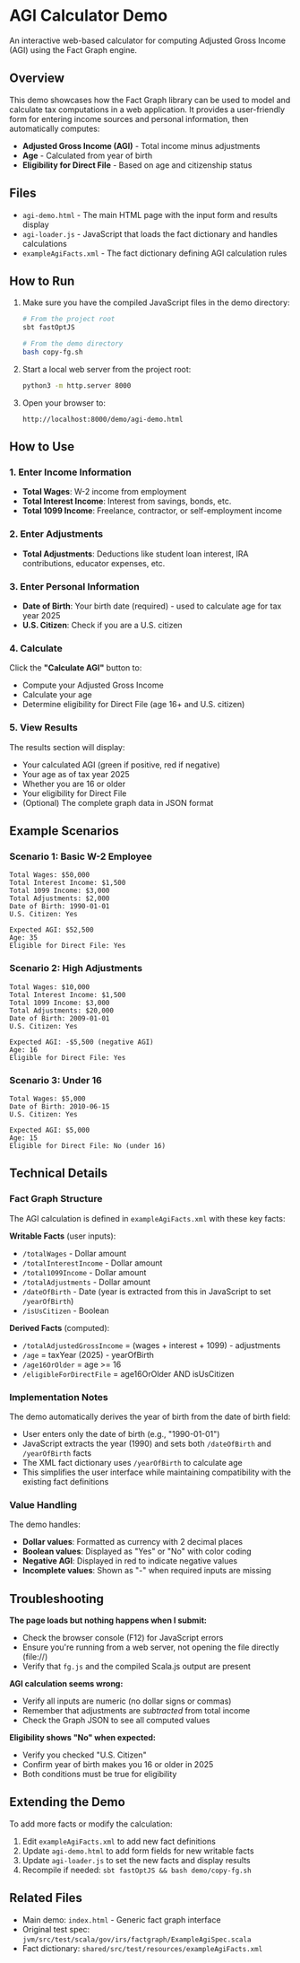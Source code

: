 # AGI Calculator Demo

An interactive web-based calculator for computing Adjusted Gross Income (AGI) using the Fact Graph engine.

## Overview

This demo showcases how the Fact Graph library can be used to model and calculate tax computations in a web application. It provides a user-friendly form for entering income sources and personal information, then automatically computes:

- **Adjusted Gross Income (AGI)** - Total income minus adjustments
- **Age** - Calculated from year of birth
- **Eligibility for Direct File** - Based on age and citizenship status

## Files

- `agi-demo.html` - The main HTML page with the input form and results display
- `agi-loader.js` - JavaScript that loads the fact dictionary and handles calculations
- `exampleAgiFacts.xml` - The fact dictionary defining AGI calculation rules

## How to Run

1. Make sure you have the compiled JavaScript files in the demo directory:
   ```bash
   # From the project root
   sbt fastOptJS

   # From the demo directory
   bash copy-fg.sh
   ```

2. Start a local web server from the project root:
   ```bash
   python3 -m http.server 8000
   ```

3. Open your browser to:
   ```
   http://localhost:8000/demo/agi-demo.html
   ```

## How to Use

### 1. Enter Income Information

- **Total Wages**: W-2 income from employment
- **Total Interest Income**: Interest from savings, bonds, etc.
- **Total 1099 Income**: Freelance, contractor, or self-employment income

### 2. Enter Adjustments

- **Total Adjustments**: Deductions like student loan interest, IRA contributions, educator expenses, etc.

### 3. Enter Personal Information

- **Date of Birth**: Your birth date (required) - used to calculate age for tax year 2025
- **U.S. Citizen**: Check if you are a U.S. citizen

### 4. Calculate

Click the **"Calculate AGI"** button to:
- Compute your Adjusted Gross Income
- Calculate your age
- Determine eligibility for Direct File (age 16+ and U.S. citizen)

### 5. View Results

The results section will display:
- Your calculated AGI (green if positive, red if negative)
- Your age as of tax year 2025
- Whether you are 16 or older
- Your eligibility for Direct File
- (Optional) The complete graph data in JSON format

## Example Scenarios

### Scenario 1: Basic W-2 Employee
```
Total Wages: $50,000
Total Interest Income: $1,500
Total 1099 Income: $3,000
Total Adjustments: $2,000
Date of Birth: 1990-01-01
U.S. Citizen: Yes

Expected AGI: $52,500
Age: 35
Eligible for Direct File: Yes
```

### Scenario 2: High Adjustments
```
Total Wages: $10,000
Total Interest Income: $1,500
Total 1099 Income: $3,000
Total Adjustments: $20,000
Date of Birth: 2009-01-01
U.S. Citizen: Yes

Expected AGI: -$5,500 (negative AGI)
Age: 16
Eligible for Direct File: Yes
```

### Scenario 3: Under 16
```
Total Wages: $5,000
Date of Birth: 2010-06-15
U.S. Citizen: Yes

Expected AGI: $5,000
Age: 15
Eligible for Direct File: No (under 16)
```

## Technical Details

### Fact Graph Structure

The AGI calculation is defined in `exampleAgiFacts.xml` with these key facts:

**Writable Facts** (user inputs):
- `/totalWages` - Dollar amount
- `/totalInterestIncome` - Dollar amount
- `/total1099Income` - Dollar amount
- `/totalAdjustments` - Dollar amount
- `/dateOfBirth` - Date (year is extracted from this in JavaScript to set `/yearOfBirth`)
- `/isUsCitizen` - Boolean

**Derived Facts** (computed):
- `/totalAdjustedGrossIncome` = (wages + interest + 1099) - adjustments
- `/age` = taxYear (2025) - yearOfBirth
- `/age16OrOlder` = age >= 16
- `/eligibleForDirectFile` = age16OrOlder AND isUsCitizen

### Implementation Notes

The demo automatically derives the year of birth from the date of birth field:
- User enters only the date of birth (e.g., "1990-01-01")
- JavaScript extracts the year (1990) and sets both `/dateOfBirth` and `/yearOfBirth` facts
- The XML fact dictionary uses `/yearOfBirth` to calculate age
- This simplifies the user interface while maintaining compatibility with the existing fact definitions

### Value Handling

The demo handles:
- **Dollar values**: Formatted as currency with 2 decimal places
- **Boolean values**: Displayed as "Yes" or "No" with color coding
- **Negative AGI**: Displayed in red to indicate negative values
- **Incomplete values**: Shown as "-" when required inputs are missing

## Troubleshooting

**The page loads but nothing happens when I submit:**
- Check the browser console (F12) for JavaScript errors
- Ensure you're running from a web server, not opening the file directly (file://)
- Verify that `fg.js` and the compiled Scala.js output are present

**AGI calculation seems wrong:**
- Verify all inputs are numeric (no dollar signs or commas)
- Remember that adjustments are *subtracted* from total income
- Check the Graph JSON to see all computed values

**Eligibility shows "No" when expected:**
- Verify you checked "U.S. Citizen"
- Confirm year of birth makes you 16 or older in 2025
- Both conditions must be true for eligibility

## Extending the Demo

To add more facts or modify the calculation:

1. Edit `exampleAgiFacts.xml` to add new fact definitions
2. Update `agi-demo.html` to add form fields for new writable facts
3. Update `agi-loader.js` to set the new facts and display results
4. Recompile if needed: `sbt fastOptJS && bash demo/copy-fg.sh`

## Related Files

- Main demo: `index.html` - Generic fact graph interface
- Original test spec: `jvm/src/test/scala/gov/irs/factgraph/ExampleAgiSpec.scala`
- Fact dictionary: `shared/src/test/resources/exampleAgiFacts.xml`
